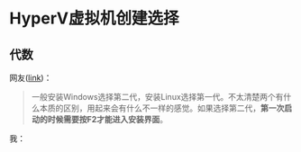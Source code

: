 # HyperV虚拟机创建选择

## 代数

网友([link](https://blog.csdn.net/Qwertyuiop2016/article/details/126440731))：

> 一般安装Windows选择第二代，安装Linux选择第一代。不太清楚两个有什么本质的区别，用起来会有什么不一样的感觉。如果选择第二代，**第一次启动的时候需要按F2才能进入安装界面**。

我：







